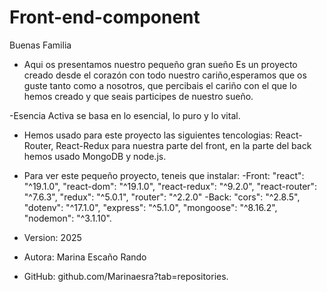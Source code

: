 # Front-end-component

Buenas Familia

- Aqui os presentamos nuestro pequeño gran sueño
Es un proyecto creado desde el corazón con todo nuestro cariño,esperamos que os guste tanto como a nosotros, que percibais el cariño con el que lo hemos creado y que seais participes de nuestro sueño.

-Esencia Activa se basa en lo esencial, lo puro y lo vital.

- Hemos usado para este proyecto las siguientes tencologias: React- Router, React-Redux para nuestra parte del front,
en la parte del back hemos usado MongoDB y node.js.

- Para ver este pequeño proyecto, teneis que instalar:
 -Front:
 "react": "^19.1.0",
    "react-dom": "^19.1.0",
    "react-redux": "^9.2.0",
    "react-router": "^7.6.3",
    "redux": "^5.0.1",
    "router": "^2.2.0"
 -Back:
   "cors": "^2.8.5",
    "dotenv": "^17.1.0",
    "express": "^5.1.0",
    "mongoose": "^8.16.2",
    "nodemon": "^3.1.10".

- Version: 2025
- Autora: Marina Escaño Rando
- GitHub: github.com/Marinaesra?tab=repositories.
